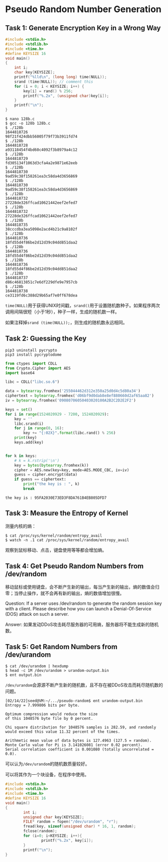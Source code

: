 # Pseudo Random Number Generation

## Task 1: Generate Encryption Key in a Wrong Way

```c
#include <stdio.h>
#include <stdlib.h>
#include <time.h>
#define KEYSIZE 16
void main()
{
	int i;
	char key[KEYSIZE];
	printf("%lld\n", (long long) time(NULL));
	srand (time(NULL)); // comment this
	for (i = 0; i < KEYSIZE; i++) {
		key[i] = rand() % 256;
		printf("%.2x", (unsigned char)key[i]);
	}
	printf("\n");
}
```

```shell
$ nano 128b.c
$ gcc -o 128b 128b.c
$ ./128b 
1644818726
98f21f424dbb56005f79f73b3911fd74
$ ./128b 
1644818728
a93118454f4bd60c4092f3b8979a4c12
$ ./128b 
1644818729
fd305134f1063d3cfa4a2e9871e62eeb
$ ./128b 
1644818730
9ad59c38f158261ea3c58da4d3656869
$ ./128b 
1644818730
9ad59c38f158261ea3c58da4d3656869
$ ./128b 
1644818732
27228de326ffcad10621442eef2efed7
$ ./128b 
1644818732
27228de326ffcad10621442eef2efed7
$ ./128b 
1644818735
38cccdba3ea5098e2acd4b21c9a8102f
$ ./128b 
1644818736
18fd55d4f86be2d12d39c04dd851daa2
$ ./128b 
1644818736
18fd55d4f86be2d12d39c04dd851daa2
$ ./128b 
1644818736
18fd55d4f86be2d12d39c04dd851daa2
$ ./128b 
1644818737
d86c46813851c7e6df229dfe9e7957cb
$ ./128b 
1644818738
ce3119fd6c388d29b65af7e0ff678dea

```

`time(NULL)`用于获得UNIX时间戳，`srand()`用于设置随机数种子。如果程序两次调用间隔很短（小于1秒），种子一样，生成的随机数一样。

如果注释掉`srand (time(NULL));`，则生成的随机数永远相同。

## Task 2: Guessing the Key

```shell
pip3 uninstall pycrypto
pip3 install pycryptodome
```



```python
from ctypes import CDLL
from Crypto.Cipher import AES
import base64

libc = CDLL("libc.so.6")

data = bytearray.fromhex('255044462d312e350a25d0d4c5d80a34')
ciphertext = bytearray.fromhex('d06bf9d0dab8e8ef880660d2af65aa82')
iv = bytearray.fromhex('09080706050403020100A2B2C2D2E2F2')

keys = set()
for i in range(1524020929 - 7200, 1524020929):
    key = ''
    libc.srand(i)
    for j in range(0, 16):
        key += "{:02X}".format(libc.rand() % 256)
    print(key)
    keys.add(key)


for k in keys:
    # k = k.rstrip('\n')
    key = bytes(bytearray.fromhex(k))
    cipher = AES.new(key=key, mode=AES.MODE_CBC, iv=iv)
    guess = cipher.encrypt(data)
    if guess == ciphertext:
        print("the key is : ", k)
        break

```



```
the key is : 95FA2030E73ED3F8DA761B4EB805DFD7
```

## Task 3: Measure the Entropy of Kernel

测量内核的熵：

```shell
$ cat /proc/sys/kernel/random/entropy_avail
$ watch -n .1 cat /proc/sys/kernel/random/entropy_avail
```

观察到鼠标移动、点击，键盘使用等等都会增加熵。

## Task 4: Get Pseudo Random Numbers from /dev/random

移动鼠标或使用键盘，会不断产生新的输出，每当产生新的输出，熵的数值会归零；当停止操作，就不会再有新的输出，熵的数值增加很慢。

Question: If a server uses /dev/random to generate the random session key with a client. Please describe how you can launch a Denial-Of-Service (DOS) attack on such a server.

Answer: 如果发动DDoS攻击耗尽服务器的可用熵，服务器将不能生成新的随机数。

## Task 5: Get Random Numbers from /dev/urandom

```shell
$ cat /dev/urandom | hexdump
$ head -c 1M /dev/urandom > urandom-output.bin
$ ent output.bin
```

`/dev/urandom`会源源不断产生新的随机数，且不存在被DDoS攻击而耗尽随机数的问题。

```shell
[02/14/22]seed@VM:~/.../pseudo-random$ ent urandom-output.bin 
Entropy = 7.999806 bits per byte.

Optimum compression would reduce the size
of this 1048576 byte file by 0 percent.

Chi square distribution for 1048576 samples is 282.59, and randomly
would exceed this value 11.32 percent of the times.

Arithmetic mean value of data bytes is 127.4963 (127.5 = random).
Monte Carlo value for Pi is 3.141026081 (error 0.02 percent).
Serial correlation coefficient is 0.001080 (totally uncorrelated = 0.0).

```

可以认为`/dev/urandom`的随机数质量较好。

可以将其作为一个块设备，在程序中使用。

```c
#include <stdio.h>
#include <stdlib.h>
#include <time.h>
#define KEYSIZE 16
void main()
{
        int i;
        unsigned char key[KEYSIZE];
        FILE* random = fopen("/dev/urandom", "r");
        fread(key, sizeof(unsigned char) * 16, 1, random);
        fclose(random);
        for (i=0; i<KEYSIZE; i++){
                printf("%.2x", key[i]);
        }
        printf("\n");
}

```

